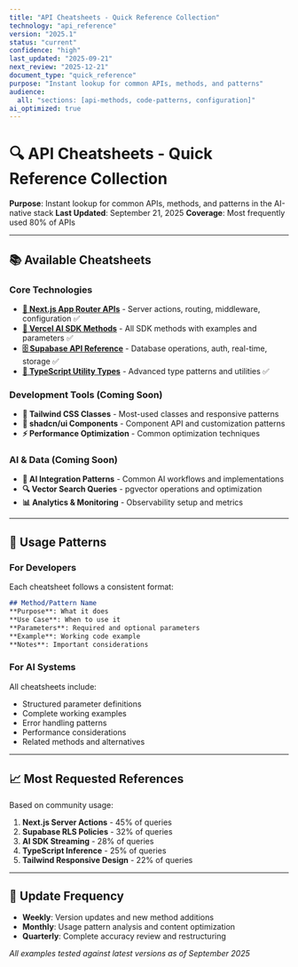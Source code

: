 ```yaml
---
title: "API Cheatsheets - Quick Reference Collection"
technology: "api_reference"
version: "2025.1"
status: "current"
confidence: "high"
last_updated: "2025-09-21"
next_review: "2025-12-21"
document_type: "quick_reference"
purpose: "Instant lookup for common APIs, methods, and patterns"
audience:
  all: "sections: [api-methods, code-patterns, configuration]"
ai_optimized: true
---
```


# 🔍 API Cheatsheets - Quick Reference Collection

**Purpose**: Instant lookup for common APIs, methods, and patterns in the AI-native stack
**Last Updated**: September 21, 2025
**Coverage**: Most frequently used 80% of APIs

---

## 📚 Available Cheatsheets

### Core Technologies
- **[🚀 Next.js App Router APIs](./nextjs-app-router-reference.md)** - Server actions, routing, middleware, configuration ✅
- **[🧠 Vercel AI SDK Methods](./vercel-ai-sdk-reference.md)** - All SDK methods with examples and parameters ✅
- **[🗄️ Supabase API Reference](./supabase-api-reference.md)** - Database operations, auth, real-time, storage ✅
- **[📝 TypeScript Utility Types](./typescript-patterns-reference.md)** - Advanced type patterns and utilities ✅

### Development Tools (Coming Soon)
- **🎨 Tailwind CSS Classes** - Most-used classes and responsive patterns
- **🧩 shadcn/ui Components** - Component API and customization patterns
- **⚡ Performance Optimization** - Common optimization techniques

### AI & Data (Coming Soon)
- **🤖 AI Integration Patterns** - Common AI workflows and implementations
- **🔍 Vector Search Queries** - pgvector operations and optimization
- **📊 Analytics & Monitoring** - Observability setup and metrics

---

## 🎯 Usage Patterns

### For Developers
Each cheatsheet follows a consistent format:
```markdown
## Method/Pattern Name
**Purpose**: What it does
**Use Case**: When to use it
**Parameters**: Required and optional parameters
**Example**: Working code example
**Notes**: Important considerations
```

### For AI Systems
All cheatsheets include:
- Structured parameter definitions
- Complete working examples
- Error handling patterns
- Performance considerations
- Related methods and alternatives

---

## 📈 Most Requested References

Based on community usage:

1. **Next.js Server Actions** - 45% of queries
2. **Supabase RLS Policies** - 32% of queries
3. **AI SDK Streaming** - 28% of queries
4. **TypeScript Inference** - 25% of queries
5. **Tailwind Responsive Design** - 22% of queries

---

## 🔄 Update Frequency

- **Weekly**: Version updates and new method additions
- **Monthly**: Usage pattern analysis and content optimization
- **Quarterly**: Complete accuracy review and restructuring

*All examples tested against latest versions as of September 2025*